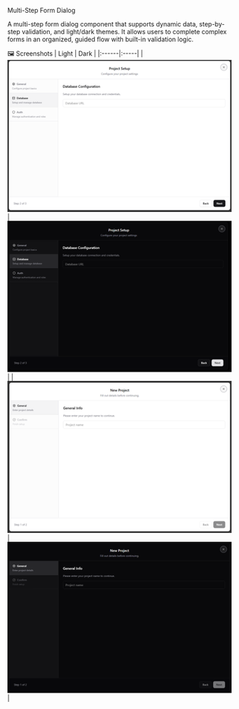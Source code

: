Multi-Step Form Dialog

A multi-step form dialog component that supports dynamic data, step-by-step validation, and light/dark themes.
It allows users to complete complex forms in an organized, guided flow with built-in validation logic.

🖼️ Screenshots
| Light | Dark |
|:------|:-----|
| ![Standard Light](./screenshots/standard-light.png) | ![Standard Dark](./screenshots/standard-dark.png) |
| ![Validation Light](./screenshots/validation-light.png) | ![Validation Dark](./screenshots/validation-dark.png) |

